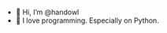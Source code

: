 - 👋 Hi, I’m @handowl
- 👀 I love programming. Especially on Python.

<!---
handowl/handowl is a ✨ special ✨ repository because its `README.md` (this file) appears on your GitHub profile.
You can click the Preview link to take a look at your changes.
--->
